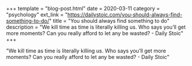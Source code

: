 +++
template = "blog-post.html"
date = 2020-03-11
category = "psychology"
ext_link = "https://dailystoic.com/you-should-always-find-something-to-do/"
title = "You should always find something to do"
description = "We kill time as time is literally killing us. Who says you’ll get more moments? Can you really afford to let any be wasted? - Daily Stoic" 
+++

"We kill time as time is literally killing us. Who says you’ll get more moments? Can you really afford to let any be wasted? - Daily Stoic"